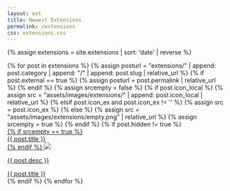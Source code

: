 ```yaml
---
layout: ext
title: Newest Extensions
permalink: /extensions
css: extensions.css
---
```


{% assign extensions = site.extensions | sort: 'date' | reverse %}
<div class="row row-cols-2">
{% for post in extensions %}
{% assign posturl = "extensions/" | append: post.category | append: "/" | append: post.slug | relative_url %}
{% if post.external == true %}
{% assign posturl = post.permalink | relative_url %}
{% endif %}
{% assign srcempty = false %}
{% if post.icon_local %}
{% assign src = "assets/images/extensions/" | append: post.icon_local | relative_url %}
{% elsif post.icon_ex and post.icon_ex != '' %}
{% assign src = post.icon_ex %}
{% else %}
{% assign src = "assets/images/extensions/empty.png" | relative_url %}
{% assign srcempty = true %}
{% endif %}
{% if post.hidden != true %}
    <div class="col extension-col mb-2">
        <div class="row mb-1">
          <div class="extension">
            <a href="{{ posturl }}" >
            <div class="card shadow-sm"> 
              <div class="face front"> 
                <div class="inner ratio" style="--bs-aspect-ratio: 79.3%;">   
                  {% if srcempty == true %}<div><span class="h5">{{ post.title }}</span></div>{% endif %}
                  <img src="{{ src }}">
                </div>
              </div> 
              <div class="face back"> 
                <div class="inner text-center"> 
                  <p>{{ post.desc }}</p>
                </div>
              </div>
            </div>
           </a> 
          </div>
        </div>
        <div class="row footer ">
       <a href="{{ posturl }}" >{{ post.title }}</a>
        </div>
    </div>
{% endif %}
{% endfor %}
</div>